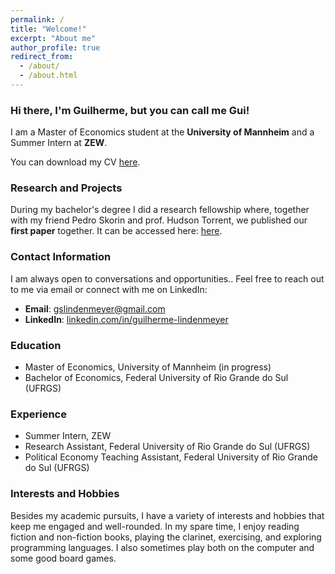 ```yaml
---
permalink: /
title: "Welcome!"
excerpt: "About me"
author_profile: true
redirect_from: 
  - /about/
  - /about.html
---
```


### Hi there, I'm Guilherme, but you can call me Gui!

I am a Master of Economics student at the **University of Mannheim** and a Summer Intern at **ZEW**.

You can download my CV [here](https://gslindenmeyer.github.io/files/CV.pdf).


### Research and Projects

During my bachelor's degree I did a research fellowship where, together with my friend Pedro Skorin and prof. Hudson Torrent, we published our **first paper** together. It can be accessed here: [here](https://link.springer.com/article/10.1007/s12076-021-00268-3).

### Contact Information

I am always open to conversations and opportunities.. Feel free to reach out to me via email or connect with me on LinkedIn:

- **Email**: [gslindenmeyer@gmail.com](mailto:gslindenmeyer@gmail.com)
- **LinkedIn**: [linkedin.com/in/guilherme-lindenmeyer](https://www.linkedin.com/in/guilherme-lindenmeyer/)
### Education

- Master of Economics, University of Mannheim (in progress)
- Bachelor of Economics, Federal University of Rio Grande do Sul (UFRGS)

### Experience

- Summer Intern, ZEW
- Research Assistant, Federal University of Rio Grande do Sul (UFRGS)
- Political Economy Teaching Assistant, Federal University of Rio Grande do Sul (UFRGS)

### Interests and Hobbies

Besides my academic pursuits, I have a variety of interests and hobbies that keep me engaged and well-rounded. In my spare time, I enjoy reading fiction and non-fiction books, playing the clarinet, exercising, and exploring programming languages. I also sometimes play both on the computer and some good board games.

